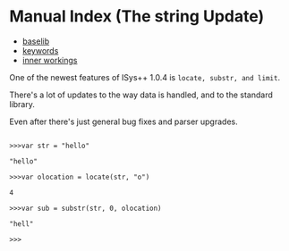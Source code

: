 # Manual Index (The string Update)

- [baselib](./baselib.md)
- [keywords](./keywords.md)
- [inner workings](./workings.md)
<!-- - [Features](./features.md) -->

One of the newest features of ISys++ 1.0.4 is `locate, substr, and limit`.

There's a lot of updates to the way data is handled, and to the standard library.

Even after there's just general bug fixes and parser upgrades.

```

>>>var str = "hello"

"hello"

>>>var olocation = locate(str, "o")

4

>>>var sub = substr(str, 0, olocation)

"hell"

>>>

```
<!-- 
Another feature is the new lexer. This fixes issues with the recognition and was easier to use.

`("hello) world")` -> hello

New:

`("hello) world")` -> hello) world -->

<!-- ## Optional Features

You have the option to build the ISys++ project with an experimental feature called module loading.

You can load .so files that use the ISysPP headers.

Example:

```c

#include <iostream>
#include <vector>
#include <isys/ispp_stack.h>

int f_helloworld(std::vector<std::string>arguments) {
    std::cout << "Hello, world!" << std::endl;
}

/// called when library is loaded
int isp_voke() {
    isys_register_c_function("helloworld", &f_helloworld);
}
```

`g++ helloworld.cpp -shared -fPIC -Wall -o helloworld.so`

ISPP code:

```

stack helloworld.so;

helloworld();

``` -->